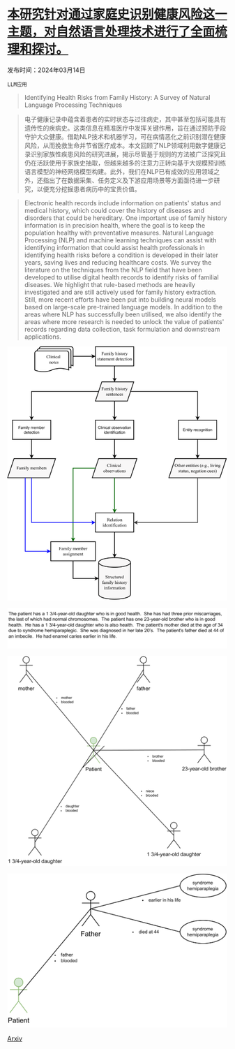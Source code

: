 # [本研究针对通过家庭史识别健康风险这一主题，对自然语言处理技术进行了全面梳理和探讨。](https://arxiv.org/abs/2403.09997)

发布时间：2024年03月14日

`LLM应用`

> Identifying Health Risks from Family History: A Survey of Natural Language Processing Techniques

> 电子健康记录中蕴含着患者的实时状态与过往病史，其中甚至包括可能具有遗传性的疾病史。这类信息在精准医疗中发挥关键作用，旨在通过预防手段守护大众健康。借助NLP技术和机器学习，可在病情恶化之前识别潜在健康风险，从而挽救生命并节省医疗成本。本文回顾了NLP领域利用数字健康记录识别家族性疾患风险的研究进展，揭示尽管基于规则的方法被广泛探究且仍在活跃使用于家族史抽取，但越来越多的注意力正转向基于大规模预训练语言模型的神经网络模型构建。此外，我们在NLP已有成效的应用领域之外，还指出了在数据采集、任务定义及下游应用场景等方面亟待进一步研究，以便充分挖掘患者病历中的宝贵价值。

> Electronic health records include information on patients' status and medical history, which could cover the history of diseases and disorders that could be hereditary. One important use of family history information is in precision health, where the goal is to keep the population healthy with preventative measures. Natural Language Processing (NLP) and machine learning techniques can assist with identifying information that could assist health professionals in identifying health risks before a condition is developed in their later years, saving lives and reducing healthcare costs.
  We survey the literature on the techniques from the NLP field that have been developed to utilise digital health records to identify risks of familial diseases. We highlight that rule-based methods are heavily investigated and are still actively used for family history extraction. Still, more recent efforts have been put into building neural models based on large-scale pre-trained language models. In addition to the areas where NLP has successfully been utilised, we also identify the areas where more research is needed to unlock the value of patients' records regarding data collection, task formulation and downstream applications.

![本研究针对通过家庭史识别健康风险这一主题，对自然语言处理技术进行了全面梳理和探讨。](../../../paper_images/2403.09997/x1.png)

![本研究针对通过家庭史识别健康风险这一主题，对自然语言处理技术进行了全面梳理和探讨。](../../../paper_images/2403.09997/x2.png)

![本研究针对通过家庭史识别健康风险这一主题，对自然语言处理技术进行了全面梳理和探讨。](../../../paper_images/2403.09997/x3.png)

![本研究针对通过家庭史识别健康风险这一主题，对自然语言处理技术进行了全面梳理和探讨。](../../../paper_images/2403.09997/x4.png)

[Arxiv](https://arxiv.org/abs/2403.09997)